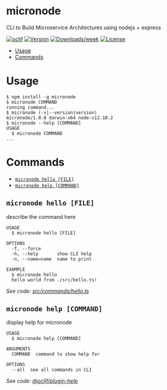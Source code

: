micronode
=========

CLI to Build Microservice Architectures using nodejs + express

[![oclif](https://img.shields.io/badge/cli-oclif-brightgreen.svg)](https://oclif.io)
[![Version](https://img.shields.io/npm/v/micronode.svg)](https://npmjs.org/package/micronode)
[![Downloads/week](https://img.shields.io/npm/dw/micronode.svg)](https://npmjs.org/package/micronode)
[![License](https://img.shields.io/npm/l/micronode.svg)](https://github.com/gtaylor5/micronode/blob/master/package.json)

<!-- toc -->
* [Usage](#usage)
* [Commands](#commands)
<!-- tocstop -->
# Usage
<!-- usage -->
```sh-session
$ npm install -g micronode
$ micronode COMMAND
running command...
$ micronode (-v|--version|version)
micronode/1.0.0 darwin-x64 node-v12.18.2
$ micronode --help [COMMAND]
USAGE
  $ micronode COMMAND
...
```
<!-- usagestop -->
# Commands
<!-- commands -->
* [`micronode hello [FILE]`](#micronode-hello-file)
* [`micronode help [COMMAND]`](#micronode-help-command)

## `micronode hello [FILE]`

describe the command here

```
USAGE
  $ micronode hello [FILE]

OPTIONS
  -f, --force
  -h, --help       show CLI help
  -n, --name=name  name to print

EXAMPLE
  $ micronode hello
  hello world from ./src/hello.ts!
```

_See code: [src/commands/hello.ts](https://github.com/gtaylor5/micronode/blob/v1.0.0/src/commands/hello.ts)_

## `micronode help [COMMAND]`

display help for micronode

```
USAGE
  $ micronode help [COMMAND]

ARGUMENTS
  COMMAND  command to show help for

OPTIONS
  --all  see all commands in CLI
```

_See code: [@oclif/plugin-help](https://github.com/oclif/plugin-help/blob/v3.2.2/src/commands/help.ts)_
<!-- commandsstop -->
